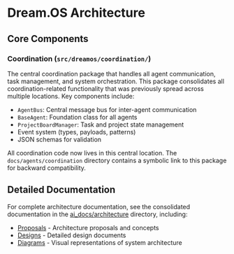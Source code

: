 # Dream.OS Architecture

## Core Components

### Coordination (`src/dreamos/coordination/`)
The central coordination package that handles all agent communication, task management, and system orchestration. This package consolidates all coordination-related functionality that was previously spread across multiple locations. Key components include:

- `AgentBus`: Central message bus for inter-agent communication
- `BaseAgent`: Foundation class for all agents
- `ProjectBoardManager`: Task and project state management
- Event system (types, payloads, patterns)
- JSON schemas for validation

All coordination code now lives in this central location. The `docs/agents/coordination` directory contains a symbolic link to this package for backward compatibility.

## Detailed Documentation

For complete architecture documentation, see the consolidated documentation in the [ai_docs/architecture](./ai_docs/architecture/) directory, including:

- [Proposals](./ai_docs/architecture/proposals/) - Architecture proposals and concepts
- [Designs](./ai_docs/architecture/designs/) - Detailed design documents
- [Diagrams](./ai_docs/architecture/diagrams/) - Visual representations of system architecture 